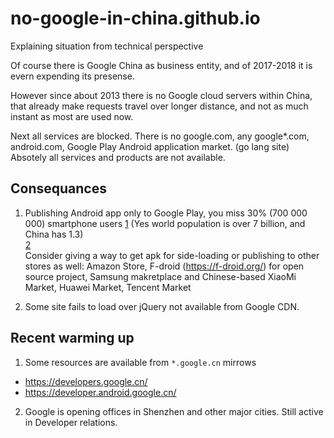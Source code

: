 
# no-google-in-china.github.io

Explaining situation from technical perspective

Of course there is Google China as business entity, and of 2017-2018 it is evern expending its presense. 

However since about 2013 there is no Google cloud servers within China, that already make requests travel over longer distance,
and not as much instant as most are used now.

Next all services are blocked. There is no google.com, any google*.com, android.com, Google Play Android application market. (go lang site)
Absotely all services and products are not available.

## Consequances

1. Publishing Android app only to Google Play, you miss 30% (700 000 000) smartphone users [1](https://en.wikipedia.org/wiki/List_of_countries_by_smartphone_penetration) (Yes world population is over 7 billion, and China has 1.3)  
[2](https://en.wikipedia.org/wiki/List_of_countries_by_number_of_Internet_users)  
Consider giving a way to get apk for side-loading or publishing to other stores as well: Amazon Store, F-droid (https://f-droid.org/) for open source project, Samsung makretplace and Chinese-based XiaoMi Market, Huawei Market, Tencent Market

2. Some site fails to load over jQuery not available from Google CDN.


## Recent warming up

1. Some resources are available from `*.google.cn` mirrows
- https://developers.google.cn/
- https://developer.android.google.cn/
2. Google is opening offices in Shenzhen and other major cities. Still active in Developer relations.
